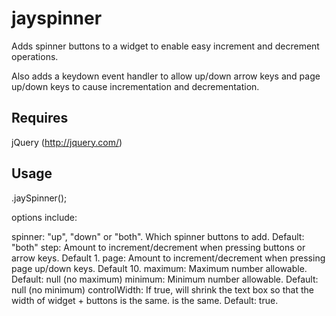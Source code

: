 # jayspinner

Adds spinner buttons to a widget to enable easy increment and decrement
operations.

Also adds a keydown event handler to allow up/down arrow keys and page up/down
keys to cause incrementation and decrementation.

Requires
--------

jQuery (http://jquery.com/)

Usage
-----

<jQueryObject>.jaySpinner(<options>);

options include:

spinner: "up", "down" or "both". Which spinner buttons to add. Default: "both"
step: Amount to increment/decrement when pressing buttons or arrow keys. Default 1.
page: Amount to increment/decrement when pressing page up/down keys. Default 10.
maximum: Maximum number allowable. Default: null (no maximum)
minimum: Minimum number allowable. Default: null (no minimum)
controlWidth: If true, will shrink the text box so that the width of widget + buttons is the same. is the same. Default: true.

